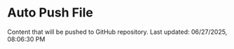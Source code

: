 # Auto Push File

Content that will be pushed to GitHub repository.
Last updated: 06/27/2025, 08:06:30 PM